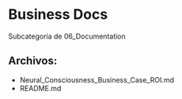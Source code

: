 # Business Docs

Subcategoría de 06_Documentation

## Archivos:

- Neural_Consciousness_Business_Case_ROI.md
- README.md
